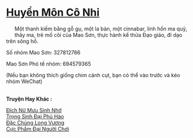 <a href="https://truyentiki.com/huyen-mon-co-nhi.33913/" title="Huyền Môn Cô Nhi"><h1>Huyền Môn Cô Nhi</h1></a><div style="display:table"><img align="right" style="float: left; padding: 10px;" src="https://truyentiki.com/images/story/200x260/33913.jpg" alt="">Một thanh kiếm bằng gỗ gụ, một la bàn, một cinnabar, linh hồn ma quỷ, thây ma, trẻ mồ côi của Mao Sơn, thực hành kế thừa Đạo giáo, đi dạo trên sông hồ. <p></p> Số nhóm Mao Sơn: 327812766 <p></p> Mao Sơn Phó tế nhóm: 694579365 <p></p> (Nếu bạn không thích giống chim cánh cụt, bạn có thể vào trước và kéo nhóm WeChat)</div><p><br><b>Truyện Hay Khác :</b></p><a href="https://truyentiki.com/dich-nu-muu-sinh-nho.33912/" alt="Đích Nữ Mưu Sinh Nhớ">Đích Nữ Mưu Sinh Nhớ</a><br/><a href="https://github.com/nownovels/top500/tree/master/truyenhay/33923/" alt="Trọng Sinh Đại Phú Hào">Trọng Sinh Đại Phú Hào</a><br/><a href="https://github.com/nownovels/top500/tree/master/truyenhay/33944/" alt="Đặc Chủng Long Vương">Đặc Chủng Long Vương</a><br/><a href="https://www.flickr.com/photos/188164041@N05/49959951498/" alt="Cực Phẩm Đại Người Chơi">Cực Phẩm Đại Người Chơi</a><br/>